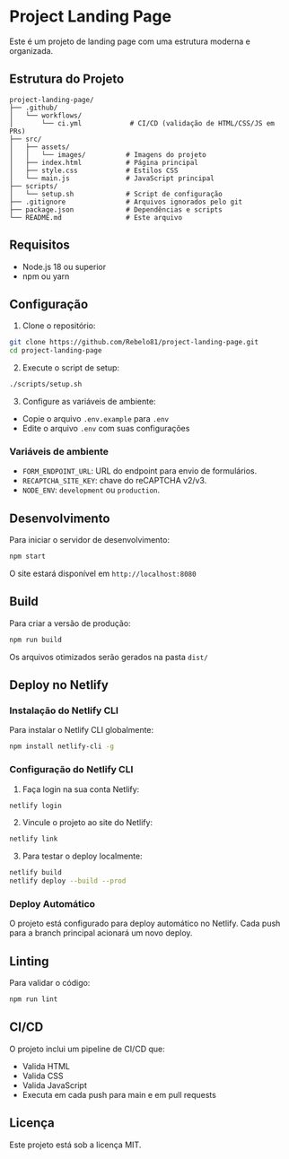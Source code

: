 # Project Landing Page

Este é um projeto de landing page com uma estrutura moderna e organizada.

## Estrutura do Projeto

```
project-landing-page/
├── .github/
│   └── workflows/
│       └── ci.yml            # CI/CD (validação de HTML/CSS/JS em PRs)
├── src/                      
│   ├── assets/
│   │   └── images/          # Imagens do projeto
│   ├── index.html           # Página principal
│   ├── style.css            # Estilos CSS
│   └── main.js              # JavaScript principal
├── scripts/
│   └── setup.sh             # Script de configuração
├── .gitignore               # Arquivos ignorados pelo git
├── package.json             # Dependências e scripts
└── README.md                # Este arquivo
```

## Requisitos

- Node.js 18 ou superior
- npm ou yarn

## Configuração

1. Clone o repositório:
```bash
git clone https://github.com/Rebelo81/project-landing-page.git
cd project-landing-page
```

2. Execute o script de setup:
```bash
./scripts/setup.sh
```

3. Configure as variáveis de ambiente:
- Copie o arquivo `.env.example` para `.env`
- Edite o arquivo `.env` com suas configurações

### Variáveis de ambiente

- `FORM_ENDPOINT_URL`: URL do endpoint para envio de formulários.
- `RECAPTCHA_SITE_KEY`: chave do reCAPTCHA v2/v3.
- `NODE_ENV`: `development` ou `production`.

## Desenvolvimento

Para iniciar o servidor de desenvolvimento:
```bash
npm start
```

O site estará disponível em `http://localhost:8080`

## Build

Para criar a versão de produção:
```bash
npm run build
```

Os arquivos otimizados serão gerados na pasta `dist/`

## Deploy no Netlify

### Instalação do Netlify CLI

Para instalar o Netlify CLI globalmente:
```bash
npm install netlify-cli -g
```

### Configuração do Netlify CLI

1. Faça login na sua conta Netlify:
```bash
netlify login
```

2. Vincule o projeto ao site do Netlify:
```bash
netlify link
```

3. Para testar o deploy localmente:
```bash
netlify build
netlify deploy --build --prod
```

### Deploy Automático

O projeto está configurado para deploy automático no Netlify. Cada push para a branch principal acionará um novo deploy.

## Linting

Para validar o código:
```bash
npm run lint
```

## CI/CD

O projeto inclui um pipeline de CI/CD que:
- Valida HTML
- Valida CSS
- Valida JavaScript
- Executa em cada push para main e em pull requests

## Licença

Este projeto está sob a licença MIT. 